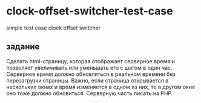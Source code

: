 # clock-offset-switcher-test-case
simple test case clock offset switcher

## задание
Сделать html-страницу, которая отображает серверное время и позволяет увеличивать или уменьшать его с шагом в один час. Серверное время должно обновляться в реальном времени без перезагрузки страницы. Важно, если страница открывается в нескольких окнах и время изменяется в одном из них, то в другом окне оно тоже должно обновиться. Серверную часть писать на PHP.
